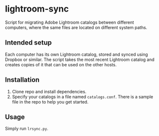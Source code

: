 lightroom-sync
==============

Script for migrating Adobe Lightroom catalogs between different computers, where the same files are located on different system paths.

## Intended setup
Each computer has its own Lightroom catalog, stored and synced using Dropbox or similar. The script takes the most recent Lightroom catalog and creates copies of it that can be used on the other hosts.

## Installation
1. Clone repo and install dependencies.
2. Specify your catalogs in a file named `catalogs.conf`. There is a sample file in the repo to help you get started.

## Usage
Simply run `lrsync.py`.
